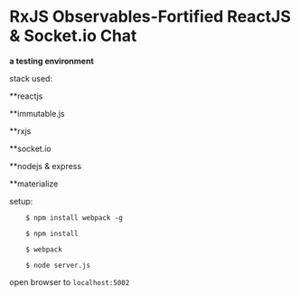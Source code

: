 # RxJS Observables-Fortified ReactJS & Socket.io Chat 

**a testing environment**

stack used:

**reactjs

**immutable.js

**rxjs

**socket.io

**nodejs & express

**materialize


setup:

        $ npm install webpack -g

        $ npm install

        $ webpack

        $ node server.js

open browser to `localhost:5002`